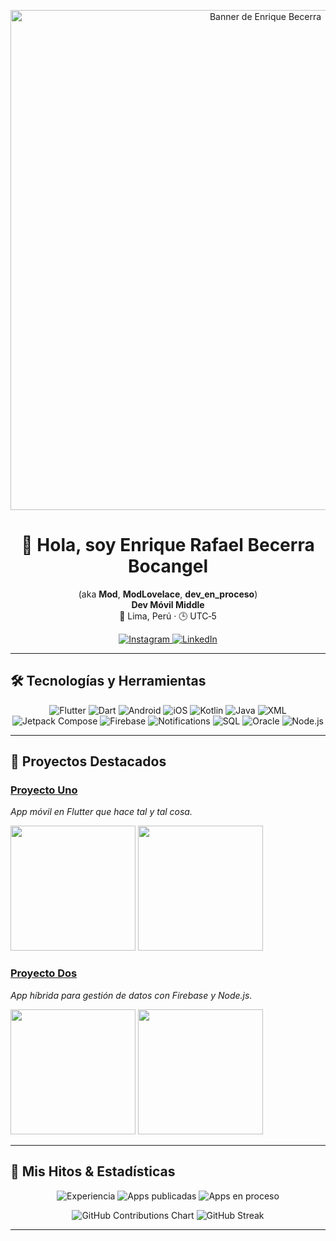<!-- README.md -->

<!-- Banner superior: reemplaza la URL por la de tu banner -->
<p align="center">
  <img
    src="https://media.licdn.com/dms/image/v2/D4E16AQGeW__yuORX-A/profile-displaybackgroundimage-shrink_200_800/B4EZUo3PzIH0AU-/0/1740147326921?e=2147483647&v=beta&t=hj-9o_9Nk2e2F4XrIkfKVV5TGpFXyQbqriYSTuDsA7Q"
    alt="Banner de Enrique Becerra"
    width="800"
  />
</p>


<h1 align="center">👋 Hola, soy Enrique Rafael Becerra Bocangel</h1>
<p align="center">
  (aka <strong>Mod</strong>, <strong>ModLovelace</strong>, <strong>dev_en_proceso</strong>)<br/>
  <strong>Dev Móvil Middle</strong><br/>
  📍 Lima, Perú · 🕒 UTC‑5
</p>

<p align="center">
  <a href="https://www.instagram.com/dev_en_proceso/" target="_blank">
    <img src="https://img.shields.io/badge/Instagram-@dev_en_proceso-E4405F?logo=instagram&logoColor=white" alt="Instagram"/>
  </a>
  <a href="https://www.linkedin.com/in/enrique-becerra-bo" target="_blank">
    <img src="https://img.shields.io/badge/LinkedIn-Enrique%20Becerra-0077B5?logo=linkedin&logoColor=white" alt="LinkedIn"/>
  </a>
</p>

---

## 🛠 Tecnologías y Herramientas

<p align="center">
  <img src="https://img.shields.io/badge/Flutter-02569B?logo=flutter&logoColor=white" alt="Flutter"/>
  <img src="https://img.shields.io/badge/Dart-0175C2?logo=dart&logoColor=white" alt="Dart"/>
  <img src="https://img.shields.io/badge/Android-3DDC84?logo=android&logoColor=white" alt="Android"/>
  <img src="https://img.shields.io/badge/iOS-000000?logo=appstore&logoColor=white" alt="iOS"/>
  <img src="https://img.shields.io/badge/Kotlin-0095D5?logo=kotlin&logoColor=white" alt="Kotlin"/>
  <img src="https://img.shields.io/badge/Java-007396?logo=java&logoColor=white" alt="Java"/>
  <img src="https://img.shields.io/badge/XML-6E6E6E?logo=xml&logoColor=white" alt="XML"/>
  <img src="https://img.shields.io/badge/Jetpack_Compose-4285F4?logo=jetpackcompose&logoColor=white" alt="Jetpack Compose"/>
  <img src="https://img.shields.io/badge/Firebase-FFCA28?logo=firebase&logoColor=black" alt="Firebase"/>
  <img src="https://img.shields.io/badge/Notifications-3DDC84?logo=googlemessages&logoColor=white" alt="Notifications"/>
  <img src="https://img.shields.io/badge/SQL-4479A1?logo=mysql&logoColor=white" alt="SQL"/>
  <img src="https://img.shields.io/badge/Oracle-F80000?logo=oracle&logoColor=white" alt="Oracle"/>
  <img src="https://img.shields.io/badge/Node.js-339933?logo=node.js&logoColor=white" alt="Node.js"/>
</p>

---

## 🚀 Proyectos Destacados

<!-- Sustituye estos ejemplos por tus proyectos reales -->
### [Proyecto Uno](https://github.com/Mod-zZz/proyecto-uno)
_App móvil en Flutter que hace tal y tal cosa._  
<p>
  <img src="https://your-cdn.com/proyecto-uno-1.png" width="200"/>
  <img src="https://your-cdn.com/proyecto-uno-2.png" width="200"/>
</p>

### [Proyecto Dos](https://github.com/Mod-zZz/proyecto-dos)
_App híbrida para gestión de datos con Firebase y Node.js._  
<p>
  <img src="https://your-cdn.com/proyecto-dos-1.png" width="200"/>
  <img src="https://your-cdn.com/proyecto-dos-2.png" width="200"/>
</p>

---

## 📌 Mis Hitos & Estadísticas

<p align="center">
  <!-- Años de experiencia -->
  <img src="https://img.shields.io/badge/Experiencia-6%2B%20años-blue" alt="Experiencia"/>
  <!-- Apps publicadas en Play Store -->
  <img src="https://img.shields.io/badge/Apps_Publicadas-2-green" alt="Apps publicadas"/>
  <!-- Apps en proceso (App Store) -->
  <img src="https://img.shields.io/badge/Apps_En_Proceso-1-yellow" alt="Apps en proceso"/>
</p>

<p align="center">
  <!-- Calendario de contribuciones -->
  <img src="https://ghchart.rshah.org/Mod-zZz" alt="GitHub Contributions Chart"/>
  <!-- GitHub Streak -->
  <img src="https://github-readme-streak-stats.herokuapp.com/?user=Mod-zZz&theme=dark" alt="GitHub Streak"/>
</p>


---

